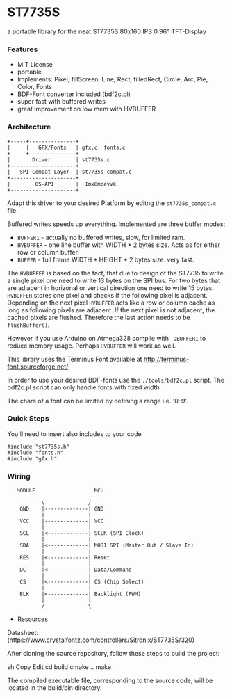 ST7735S
=======

a portable library for the neat ST7735S 80x160 IPS 0.96" TFT-Display

### Features

 * MIT License
 * portable
 * Implements: Pixel, fillScreen, Line, Rect, filledRect, Circle, Arc, Pie, Color, Fonts
 * BDF-Font converter included (bdf2c.pl) 
 * super fast with buffered writes
 * great improvement on low mem with HVBUFFER


### Architecture

```
+-----+---------------+
|     |   GFX/Fonts   | gfx.c, fonts.c
+     +---------------+
|       Driver        | st7735s.c
+---------------------+
|   SPI Compat Layer  | st7735s_compat.c
+---------------------+
|        OS-API       |  Imx8mpevvk 
+---------------------+
```

Adapt this driver to your desired Platform by editng the `st7735s_compat.c` file.

Buffered writes speeds up everything. Implemented are three buffer modes:

 * `BUFFER1`  - actually no buffered writes, slow, for limited ram.
 * `HVBUFFER` - one line buffer with WIDTH * 2 bytes size. Acts as for either
    row or column buffer. 
 * `BUFFER`   - full frame WIDTH * HEIGHT * 2 bytes size. very fast.

The `HVBUFFER` is based on the fact, that due to design of the ST7735 to write
a single pixel one need to write 13 bytes on the SPI bus. For two bytes that are
adjacent in horizonal or vertical direction one need to write 15 bytes.
`HVBUFFER` stores one pixel and checks if the following pixel is adjacent.
Depending on the next pixel `HVBUFFER` acts like a row or column cache as long
as following pixels are adjacent. If the next pixel is not adjacent, the
cached pixels are flushed. Therefore the last action needs to be `flushBuffer()`.

However if you use Arduino on  Atmega328 compile with `-DBUFFER1` to 
reduce memory usage. Perhaps `HVBUFFER` will work as well.

This library uses the Terminus Font available at
http://terminus-font.sourceforge.net/

In order to use your desired BDF-fonts use the `./tools/bdf2c.pl` script.
The bdf2c.pl script can only handle fonts with fixed width.

The chars of a font can be limited by defining a range i.e. '0-9'.

### Quick Steps

You'll need to insert also includes to your code
```
#include "st7735s.h"
#include "fonts.h"
#include "gfx.h"
```


### Wiring

```
   MODULE                   MCU 
   ------                   ---
           \              /
    GND    |--------------| GND
           |              |
    VCC    |--------------| VCC
           |              |
    SCL    |<-------------| SCLK (SPI Clock)
           |              |
    SDA    |<-------------| MOSI SPI (Master Out / Slave In)
           |              | 
    RES    |<-------------| Reset
           |              |
    DC     |<-------------| Data/Command
           |              |
    CS     |<-------------| CS (Chip Select)
           |              |
    BLK    |<-------------| Backlight (PWM)
           |              |
           /              \
```

 * Resources

 Datasheet: (https://www.crystalfontz.com/controllers/Sitronix/ST7735S/320)

After cloning the source repository, follow these steps to build the project:

sh
Copy
Edit
cd build
cmake ..
make

The compiled executable file, corresponding to the source code, will be located in the build/bin directory.